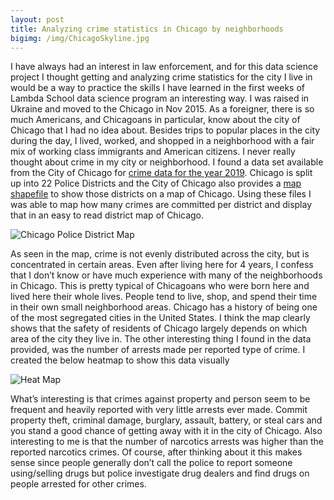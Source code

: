 ```yaml
---
layout: post
title: Analyzing crime statistics in Chicago by neighborhoods
bigimg: /img/ChicagoSkyline.jpg
--- 
```

I have always had an interest in law enforcement, and for this data science project I thought getting and analyzing crime statistics for the city I live in would be a way to practice the skills I have learned in the first weeks of Lambda School data science program an interesting way.
I was raised in Ukraine and moved to the Chicago in Nov 2015. As a foreigner, there is so much Americans, and Chicagoans in particular, know about the city of Chicago that I had no idea about. 
Besides trips to popular places in the city during the day, I lived, worked, and shopped in a neighborhood with a fair mix of working class immigrants and American citizens. 
I never really thought about crime in my city or neighborhood.
I found a data set available from the City of Chicago for [crime data for the year 2019](https://data.cityofchicago.org/Public-Safety/Crimes-2019/w98m-zvie).
Chicago is split up into 22 Police Districts and the City of Chicago also provides a [map shapefile](https://data.cityofchicago.org/Public-Safety/Boundaries-Police-Districts-current-/fthy-xz3r) to show those districts on a map of Chicago.
Using these files I was able to map how many crimes are committed per district and display that in an easy to read district map of Chicago.


![Chicago Police District Map](https://crime_map.png)
  
  
As seen in the map, crime is not evenly distributed across the city, but is concentrated in certain areas. Even after living here for 4 years, I confess that I don’t know or have much experience with many of the neighborhoods in Chicago. 
This is pretty typical of Chicagoans who were born here and lived here their whole lives. 
People tend to live, shop, and spend their time in their own small neighborhood areas. 
Chicago has a history of being one of the most segregated cities in the United States.
I think the map clearly shows that the safety of residents of Chicago largely depends on which area of the city they live in.
The other interesting thing I found in the data provided, was the number of arrests made per reported type of crime. 
I created the below heatmap to show this data visually


![Heat Map](https://heat_map.png)
  
  
What’s interesting is that crimes against property and person seem to be frequent and heavily reported with very little arrests ever made. 
Commit property theft, criminal damage, burglary, assault, battery, or steal cars and you stand a good chance of getting away with it in the city of Chicago. 
Also interesting to me is that the number of narcotics arrests was higher than the reported narcotics crimes.
Of course, after thinking about it this makes sense since people generally don’t call the police to report someone using/selling drugs but police investigate drug dealers and find drugs on people arrested for other crimes.


